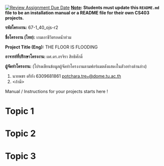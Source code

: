 [![Review Assignment Due Date](https://classroom.github.com/assets/deadline-readme-button-22041afd0340ce965d47ae6ef1cefeee28c7c493a6346c4f15d667ab976d596c.svg)](https://classroom.github.com/a/w8H8oomW)
**<ins>Note</ins>: Students must update this `README.md` file to be an installation manual or a README file for their own CS403 projects.**

**รหัสโครงงาน:** 67-1_40_ojs-r2

**ชื่อโครงงาน (ไทย):** เกมเอาชีวิตรอดน้ำท่วม

**Project Title (Eng):** THE FLOOR IS FLOODING

**อาจารย์ที่ปรึกษาโครงงาน:** ผศ.ดร.อรจิรา สิทธิศักดิ์ 

**ผู้จัดทำโครงงาน:** (โปรดเขียนข้อมูลผู้จัดทำโครงงานตามฟอร์แมตดังแสดงในตัวอย่างด้านล่าง)
1. นายพชร ตรียัง  6309681861  potchara.tre๑@dome.tu.ac.th
2. <ถ้ามี>
   
Manual / Instructions for your projects starts here !
# Topic 1
# Topic 2 
# Topic 3
